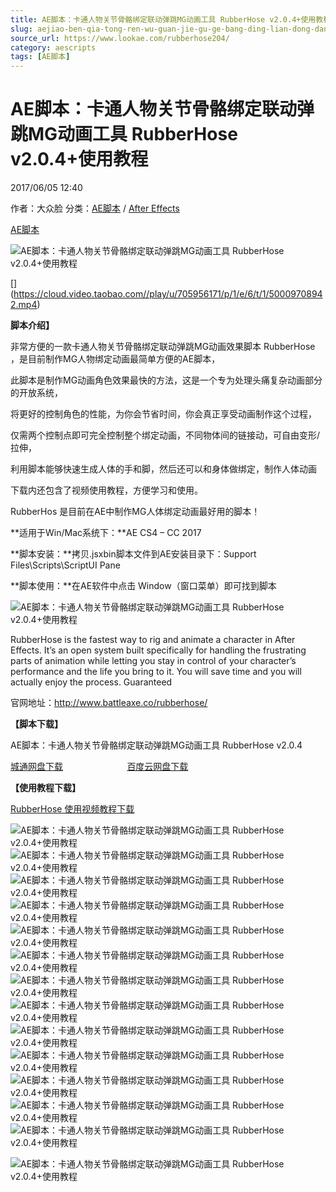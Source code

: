 ```yaml
---
title: AE脚本：卡通人物关节骨骼绑定联动弹跳MG动画工具 RubberHose v2.0.4+使用教程
slug: aejiao-ben-qia-tong-ren-wu-guan-jie-gu-ge-bang-ding-lian-dong-dan-tiao-mgdong-hua-gong-ju-rubberhose-v2-0-4-shi-yong-jiao-cheng
source_url: https://www.lookae.com/rubberhose204/
category: aescripts
tags: [AE脚本]
---
```

# AE脚本：卡通人物关节骨骼绑定联动弹跳MG动画工具 RubberHose v2.0.4+使用教程

2017/06/05 12:40

作者：大众脸
分类：[AE脚本](https://www.lookae.com/after-effects/aescripts/) / [After Effects](https://www.lookae.com/after-effects/)

[AE脚本](https://www.lookae.com/tag/ae%e8%84%9a%e6%9c%ac/)

![AE脚本：卡通人物关节骨骼绑定联动弹跳MG动画工具 RubberHose v2.0.4+使用教程](https://img.alicdn.com/imgextra/i2/705956171/TB2wSlbfXXXXXX7XpXXXXXXXXXX_!!705956171.gif "AE脚本：卡通人物关节骨骼绑定联动弹跳MG动画工具 RubberHose v2.0.4+使用教程-LookAE.com")

[﻿[﻿]("https://cloud.video.taobao.com//play/u/705956171/p/1/e/6/t/1/50009708942.mp4)](https://cloud.video.taobao.com//play/u/705956171/p/1/e/6/t/1/50009708942.mp4)

**脚本介绍】**

非常方便的一款卡通人物关节骨骼绑定联动弹跳MG动画效果脚本 RubberHose ，是目前制作MG人物绑定动画最简单方便的AE脚本，

此脚本是制作MG动画角色效果最快的方法，这是一个专为处理头痛复杂动画部分的开放系统，

将更好的控制角色的性能，为你会节省时间，你会真正享受动画制作这个过程，

仅需两个控制点即可完全控制整个绑定动画，不同物体间的链接动，可自由变形/拉伸，

利用脚本能够快速生成人体的手和脚，然后还可以和身体做绑定，制作人体动画

下载内还包含了视频使用教程，方便学习和使用。

RubberHos 是目前在AE中制作MG人体绑定动画最好用的脚本！

**适用于Win/Mac系统下：**AE CS4 – CC 2017

**脚本安装：**拷贝.jsxbin脚本文件到AE安装目录下：Support Files\Scripts\ScriptUI Pane

**脚本使用：**在AE软件中点击 Window（窗口菜单）即可找到脚本

![AE脚本：卡通人物关节骨骼绑定联动弹跳MG动画工具 RubberHose v2.0.4+使用教程](https://img.alicdn.com/imgextra/i1/705956171/TB2dqB6shXlpuFjSsphXXbJOXXa_!!705956171.gif "AE脚本：卡通人物关节骨骼绑定联动弹跳MG动画工具 RubberHose v2.0.4+使用教程-LookAE.com")

RubberHose is the fastest way to rig and animate a character in After Effects. It’s an open system built specifically for handling the frustrating parts of animation while letting you stay in control of your character’s performance and the life you bring to it. You will save time and you will actually enjoy the process. Guaranteed

官网地址：http://www.battleaxe.co/rubberhose/

**【脚本下载】**

AE脚本：卡通人物关节骨骼绑定联动弹跳MG动画工具 RubberHose v2.0.4

[城通网盘下载](https://www.pipipan.com/fs/680462-205673661)                          [百度云网盘下载](https://pan.baidu.com/s/1pKSwkJ5)

**【使用教程下载】**

[RubberHose 使用视频教程下载](https://www.lookae.com/rubberhose/)

![AE脚本：卡通人物关节骨骼绑定联动弹跳MG动画工具 RubberHose v2.0.4+使用教程](https://img.alicdn.com/imgextra/i1/705956171/TB2Wk8wsgJkpuFjSszcXXXfsFXa_!!705956171.gif "AE脚本：卡通人物关节骨骼绑定联动弹跳MG动画工具 RubberHose v2.0.4+使用教程-LookAE.com")![AE脚本：卡通人物关节骨骼绑定联动弹跳MG动画工具 RubberHose v2.0.4+使用教程](https://img.alicdn.com/imgextra/i3/705956171/TB27X_RvOpnpuFjSZFIXXXh2VXa_!!705956171.gif "AE脚本：卡通人物关节骨骼绑定联动弹跳MG动画工具 RubberHose v2.0.4+使用教程-LookAE.com")![AE脚本：卡通人物关节骨骼绑定联动弹跳MG动画工具 RubberHose v2.0.4+使用教程](https://img.alicdn.com/imgextra/i1/705956171/TB2G4HdvQqvpuFjSZFhXXaOgXXa_!!705956171.gif "AE脚本：卡通人物关节骨骼绑定联动弹跳MG动画工具 RubberHose v2.0.4+使用教程-LookAE.com")![AE脚本：卡通人物关节骨骼绑定联动弹跳MG动画工具 RubberHose v2.0.4+使用教程](https://img.alicdn.com/imgextra/i4/705956171/TB2KnYwvItnpuFjSZFKXXalFFXa_!!705956171.gif "AE脚本：卡通人物关节骨骼绑定联动弹跳MG动画工具 RubberHose v2.0.4+使用教程-LookAE.com")![AE脚本：卡通人物关节骨骼绑定联动弹跳MG动画工具 RubberHose v2.0.4+使用教程](https://img.alicdn.com/imgextra/i4/705956171/TB2O3L8vJRopuFjSZFtXXcanpXa_!!705956171.gif "AE脚本：卡通人物关节骨骼绑定联动弹跳MG动画工具 RubberHose v2.0.4+使用教程-LookAE.com")![AE脚本：卡通人物关节骨骼绑定联动弹跳MG动画工具 RubberHose v2.0.4+使用教程](https://img.alicdn.com/imgextra/i1/705956171/TB2m1DmvSVmpuFjSZFFXXcZApXa_!!705956171.gif "AE脚本：卡通人物关节骨骼绑定联动弹跳MG动画工具 RubberHose v2.0.4+使用教程-LookAE.com")![AE脚本：卡通人物关节骨骼绑定联动弹跳MG动画工具 RubberHose v2.0.4+使用教程](https://img.alicdn.com/imgextra/i3/705956171/TB2w7UrvH4npuFjSZFmXXXl4FXa_!!705956171.gif "AE脚本：卡通人物关节骨骼绑定联动弹跳MG动画工具 RubberHose v2.0.4+使用教程-LookAE.com")![AE脚本：卡通人物关节骨骼绑定联动弹跳MG动画工具 RubberHose v2.0.4+使用教程](https://img.alicdn.com/imgextra/i1/705956171/TB2quDyvUlnpuFjSZFjXXXTaVXa_!!705956171.gif "AE脚本：卡通人物关节骨骼绑定联动弹跳MG动画工具 RubberHose v2.0.4+使用教程-LookAE.com")![AE脚本：卡通人物关节骨骼绑定联动弹跳MG动画工具 RubberHose v2.0.4+使用教程](https://img.alicdn.com/imgextra/i4/705956171/TB2qESdsbtlpuFjSspfXXXLUpXa_!!705956171.gif "AE脚本：卡通人物关节骨骼绑定联动弹跳MG动画工具 RubberHose v2.0.4+使用教程-LookAE.com")![AE脚本：卡通人物关节骨骼绑定联动弹跳MG动画工具 RubberHose v2.0.4+使用教程](https://static1.squarespace.com/static/55972c7ee4b069786e8c66ae/5849234c9f74568ff2d019b5/584a4e81d2b857c1bca62dff/1481264804629/dbb.gif?format=500w "AE脚本：卡通人物关节骨骼绑定联动弹跳MG动画工具 RubberHose v2.0.4+使用教程-LookAE.com")![AE脚本：卡通人物关节骨骼绑定联动弹跳MG动画工具 RubberHose v2.0.4+使用教程](https://static1.squarespace.com/static/55972c7ee4b069786e8c66ae/5849234c9f74568ff2d019b5/584a4d83e6f2e113671d3cc8/1481264557776/bad-bitch.gif?format=500w "AE脚本：卡通人物关节骨骼绑定联动弹跳MG动画工具 RubberHose v2.0.4+使用教程-LookAE.com")![AE脚本：卡通人物关节骨骼绑定联动弹跳MG动画工具 RubberHose v2.0.4+使用教程](https://img.alicdn.com/imgextra/i1/705956171/TB2BGF6shXlpuFjSsphXXbJOXXa_!!705956171.gif "AE脚本：卡通人物关节骨骼绑定联动弹跳MG动画工具 RubberHose v2.0.4+使用教程-LookAE.com")![AE脚本：卡通人物关节骨骼绑定联动弹跳MG动画工具 RubberHose v2.0.4+使用教程](https://img.alicdn.com/imgextra/i4/705956171/TB2jSaZsbRkpuFjSspmXXc.9XXa_!!705956171.gif "AE脚本：卡通人物关节骨骼绑定联动弹跳MG动画工具 RubberHose v2.0.4+使用教程-LookAE.com")

![AE脚本：卡通人物关节骨骼绑定联动弹跳MG动画工具 RubberHose v2.0.4+使用教程](https://static1.squarespace.com/static/55972c7ee4b069786e8c66ae/5849234c9f74568ff2d019b5/584924cab8a79bbd070e798b/1481188573315/happy.gif?format=500w "AE脚本：卡通人物关节骨骼绑定联动弹跳MG动画工具 RubberHose v2.0.4+使用教程-LookAE.com")
